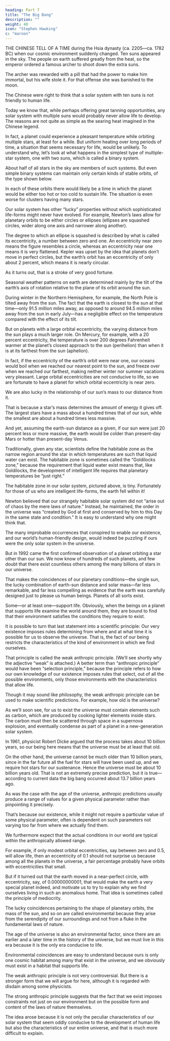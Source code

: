 ```yaml
---
heading: Part 7
title: "The Big Bang"
description: ""
weight: 40
icon: "Stephen Hawking"
c: "maroon"
---
```



THE CHINESE TELL OF A TIME during the Hsia dynasty (ca. 2205—ca. 1782 BC) when our cosmic environment suddenly changed. Ten suns appeared in the sky. The people on earth suffered greatly from the heat, so the emperor ordered a famous archer to shoot down the extra suns. 

The archer was rewarded with a pill that had the power to make him immortal, but his wife stole it. For
that offense she was banished to the moon.

The Chinese were right to think that a solar system with ten suns is not friendly to human life.

Today we know that, while perhaps offering great tanning opportunities, any solar system with multiple suns would probably never allow life to develop. The reasons are not quite as simple as the searing heat imagined in the Chinese legend.

In fact, a planet could experience a pleasant temperature while orbiting multiple stars, at least for a while. But uniform heating over long
periods of time, a situation that seems necessary for life, would be unlikely. To understand why,
let’s look at what happens in the simplest type of multiple-star system, one with two suns, which is
called a binary system. 

About half of all stars in the sky are members of such systems. But even simple binary systems can maintain only certain kinds of stable orbits, of the type shown below. 

In each of these orbits there would likely be a time in which the planet would be either too hot or too cold to sustain life. The situation is even worse for clusters having many stars. 

Our solar system has other “lucky” properties without which sophisticated life-forms might never have evolved. For example, Newton’s laws allow for planetary orbits to be either circles or ellipses (ellipses are squashed circles, wider along one axis and narrower along another). 

The degree to which an ellipse is squashed is described by what is called its eccentricity, a number between zero and one. An eccentricity near zero means the figure resembles a circle, whereas an eccentricity near one means it is very flattened. Kepler was upset by the idea that planets don’t move in perfect circles, but the earth’s orbit has an eccentricity of only about 2 percent, which means it is nearly
circular. 

As it turns out, that is a stroke of very good fortune.

Seasonal weather patterns on earth are determined mainly by the tilt of the earth’s axis of rotation relative to the plane of its orbit around the sun. 

During winter in the Northern Hemisphere, for example, the North Pole is tilted away from the sun. The fact that the earth is closest to the sun at that time—only 91.5 million miles away, as opposed to around 94.5 million miles away from the sun in early July—has a negligible effect on the temperature compared with the effect of its tilt. 

But on planets with a large orbital eccentricity, the varying distance from the sun plays a much larger role. On Mercury, for example, with a 20 percent eccentricity, the temperature is over 200 degrees Fahrenheit warmer at the planet’s closest approach to the sun (perihelion) than when it is at its farthest from the sun (aphelion). 

In fact, if the eccentricity of the earth’s orbit were near one, our oceans would boil when we reached our nearest point to the sun, and freeze over when we reached our farthest, making neither winter nor summer vacations very pleasant. Large orbital eccentricities are not conducive to life, so we are fortunate to have a planet for which orbital eccentricity is near zero.

We are also lucky in the relationship of our sun’s mass to our distance from it. 

That is because a star’s mass determines the amount of energy it gives off. The largest stars have a mass about a hundred times that of our sun, while the smallest are about a hundred times less massive.

And yet, assuming the earth-sun distance as a given, if our sun were just 20 percent less or more massive, the earth would be colder than present-day Mars or hotter than present-day Venus.

Traditionally, given any star, scientists define the habitable zone as the narrow region around the star in which temperatures are such that liquid water can exist. The habitable zone is sometimes called the “Goldilocks zone,” because the requirement that liquid water exist means that, like Goldilocks, the development of intelligent life requires that planetary temperatures be “just right.”

The habitable zone in our solar system, pictured above, is tiny. Fortunately for those of us who are intelligent life-forms, the earth fell within it!

Newton believed that our strangely habitable solar system did not “arise out of chaos by the mere laws of nature.” Instead, he maintained, the order in the universe was “created by God at first and conserved by him to this Day in the same state and condition.” It is easy to understand why one might think that.

The many improbable occurrences that conspired to enable our existence, and our world’s human-friendly design, would indeed be puzzling if ours were the only solar system in the universe. 

But in 1992 came the first confirmed observation of a planet orbiting a star other than our sun. We now know of hundreds of such planets, and few doubt that there exist countless others among the many billions of stars in our universe.

That makes the coincidences of our planetary conditions—the single sun, the lucky combination of earth-sun distance and solar mass—far less remarkable, and far less compelling as evidence that the earth was carefully designed just to please us human beings. Planets of all sorts exist. 

Some—or at least one—support life. Obviously, when the beings on a planet that supports life examine the world around them, they are bound to find that their environment satisfies the conditions they require to exist.

It is possible to turn that last statement into a scientific principle: Our very existence imposes rules determining from where and at what time it is possible for us to observe the universe. That is, the fact of our being restricts the characteristics of the kind of environment in which we find ourselves. 

That principle is called the weak anthropic principle. (We’ll see shortly why the adjective “weak” is attached.) A better term than “anthropic principle” would have been “selection principle,” because the principle refers to how our own knowledge of our existence imposes rules that select, out of all the possible environments, only those environments with the characteristics that allow life.

Though it may sound like philosophy, the weak anthropic principle can be used to make scientific predictions. For example, how old is the universe? 

As we’ll soon see, for us to exist the universe must contain elements such as carbon, which are produced by cooking lighter elements inside stars. The carbon must then be scattered through space in a supernova explosion, and eventually condense as part of a planet in a new-generation solar system. 

In 1961, physicist Robert Dicke argued that the process takes about 10 billion years, so our being here means that the universe must be at least that old. 

On the other hand, the universe cannot be much older than 10 billion years, since in the far future all the fuel for stars will have been used up, and we require hot stars for our sustenance. Hence the universe must be about 10 billion years old. That is not an extremely precise prediction, but it is true—according to current data the big bang occurred about 13.7 billion years ago.

As was the case with the age of the universe, anthropic predictions usually produce a range of values for a given physical parameter rather than pinpointing it precisely. 

That’s because our existence, while it might not require a particular value of some physical parameter, often is dependent on such parameters not varying too far from where we actually find them. 

We furthermore expect that the actual conditions in our world are typical within the anthropically allowed range.

For example, if only modest orbital eccentricities, say between zero and 0.5, will allow life, then an eccentricity of 0.1 should not surprise us because among all the planets in the universe, a fair percentage probably have orbits with eccentricities that small. 

But if it turned out that the earth moved in a near-perfect circle, with eccentricity, say, of 0.00000000001, that would make the earth a very special planet indeed, and motivate us to try to explain why we find ourselves living in such an anomalous home. That idea is sometimes called the principle of mediocrity.

The lucky coincidences pertaining to the shape of planetary orbits, the mass of the sun, and so on are called environmental because they arise from the serendipity of our surroundings and not from a fluke in the fundamental laws of nature. 

The age of the universe is also an environmental factor, since there are an earlier and a later time in the history of the universe, but we must live in this era because it is the only era conducive to life. 

Environmental coincidences are easy to understand because ours is only one cosmic habitat among many that exist in the universe, and we obviously must exist in a habitat that supports life.

The weak anthropic principle is not very controversial. But there is a stronger form that we will argue for here, although it is regarded with disdain among some physicists. 

The strong anthropic principle suggests that the fact that we exist imposes constraints not just on our environment but on the possible form and content of the laws of nature themselves. 

The idea arose because it is not only the peculiar characteristics of our solar system that seem oddly conducive to the development of human life but also the characteristics of our entire universe, and that is much more difficult to explain.
